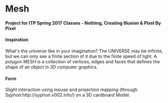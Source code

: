 # Mesh
<h4>Project for ITP Spring 2017 Classes - Nothing, Creating Illusion & Pixel By Pixel</h4>
<tr>
  <h4>Inspiration</h4> 
    <tr>
      <tr>What's the universe like in your imagination? </tr>
      <tr>The UNIVERSE may be infinite, but we can only see a finite section of it due to the finite speed of light.</tr> 
      <tr>A polygon MESH is a collection of vertices, edges and faces that defines the shape of an object in 3D computer graphics.</tr> 
    </tr>
</tr>
<tr>
  <h4>Form</h4> 
  <tr>
   <tr>Slight interaction using mouse and projection mapping (through Syphon:http://syphon.v002.info/) on a 3D cardboard Model.</tr>
  </tr>
</tr>
